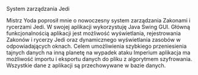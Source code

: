 System zarządzania Jedi

Mistrz Yoda poprosił mnie o nowoczesny system zarządzania Zakonami i rycerzami Jedi. W swojej aplikacji wykorzystuję Java Swing GUI.
Główną funkcjonalnością aplikacji jest możliwość wyświetlania, rejestrowania Zakonów i rycerzy  Jedi  oraz  dynamicznego wyświetlania
zasobów w odpowiadających oknach. Celem umożliwienia szybkiego przeniesienia tajnych danych na inną planetę na wypadek ataku Imperium 
aplikacja ma możliwość importu i eksportu danych do pliku z algorytmem szyfrowania. Wszystkie  dane z aplikacji są przechowywane w 
bazie danych.



